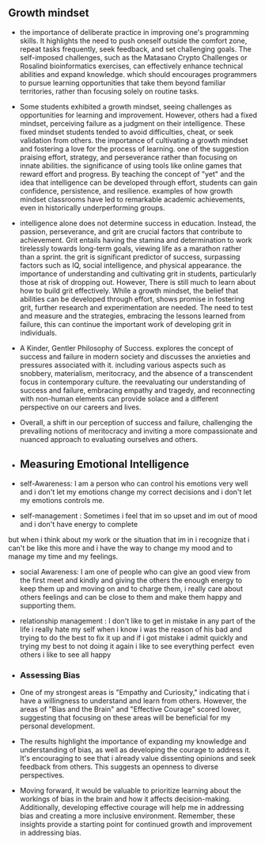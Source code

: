  ## Growth mindset 
 
 - the importance of deliberate practice in improving one's programming skills. It highlights the need to push oneself outside the comfort zone, repeat tasks frequently, seek feedback, and set challenging goals. The  self-imposed challenges, such as the Matasano Crypto Challenges or Rosalind bioinformatics exercises, can effectively enhance technical abilities and expand knowledge. which should encourages programmers to pursue learning opportunities that take them beyond familiar territories, rather than focusing solely on routine tasks.

- Some students exhibited a growth mindset, seeing challenges as opportunities for learning and improvement. However, others had a fixed mindset, perceiving failure as a judgment on their intelligence. These fixed mindset students tended to avoid difficulties, cheat, or seek validation from others. the importance of cultivating a growth mindset and fostering a love for the process of learning. one of the suggestion praising effort, strategy, and perseverance rather than focusing on innate abilities. the significance of using tools like online games that reward effort and progress. By teaching the concept of "yet" and the idea that intelligence can be developed through effort, students can gain confidence, persistence, and resilience. examples of how growth mindset classrooms have led to remarkable academic achievements, even in historically underperforming groups.

- intelligence alone does not determine success in education. Instead, the passion, perseverance, and grit are crucial factors that contribute to achievement. Grit entails having the stamina and determination to work tirelessly towards long-term goals, viewing life as a marathon rather than a sprint. the grit is significant predictor of success, surpassing factors such as IQ, social intelligence, and physical appearance. the importance of understanding and cultivating grit in students, particularly those at risk of dropping out. However, There is still much to learn about how to build grit effectively. While a growth mindset, the belief that abilities can be developed through effort, shows promise in fostering grit, further research and experimentation are needed. The need to test and measure and the strategies, embracing the lessons learned from failure, this can continue the important work of developing grit in individuals.

- A Kinder, Gentler Philosophy of Success. explores the concept of success and failure in modern society and discusses the anxieties and pressures associated with it. including various aspects such as snobbery, materialism, meritocracy, and the absence of a transcendent focus in contemporary culture. the reevaluating our understanding of success and failure, embracing empathy and tragedy, and reconnecting with non-human elements can provide solace and a different perspective on our careers and lives.

- Overall,  a shift in our perception of success and failure, challenging the prevailing notions of meritocracy and inviting a more compassionate and nuanced approach to evaluating ourselves and others.


- ## Measuring Emotional Intelligence

- self-Awareness: I am a person who can control his emotions very well and i don't let my emotions change my correct decisions and i don't let my emotions controls me.

- self-management : Sometimes i feel that im so upset and im out of mood and i don't have energy to complete 

but when i think about my work or the situation that im in i recognize that i can't be like this more and i have the way to change my mood and to manage my time and my feelings. 

- social Awareness: I am one of people who can give an good view from the first meet and kindly and giving the others the enough energy to keep them up and moving on and to charge them, i really care about others feelings and can be close to them and make them happy and supporting them.

- relationship management : I don't like to get in mistake in any part of the life i really hate my self when i know i was the reason of his bad and trying to do the best to fix it up and if i got mistake i admit quickly and trying my best to not doing it again i like to see everything perfect  even others i like to see all happy 

- ### Assessing Bias

- One of my strongest areas is "Empathy and Curiosity," indicating that i have a willingness to understand and learn from others. However, the areas of "Bias and the Brain" and "Effective Courage" scored lower, suggesting that focusing on these areas will be beneficial for my personal development.

- The results highlight the importance of expanding my knowledge and understanding of bias, as well as developing the courage to address it. It's encouraging to see that i already value dissenting opinions and seek feedback from others. This suggests an openness to diverse perspectives.

- Moving forward, it would be valuable to prioritize learning about the workings of bias in the brain and how it affects decision-making. Additionally, developing effective courage will help me in addressing bias and creating a more inclusive environment. Remember, these insights provide a starting point for continued growth and improvement in addressing bias.